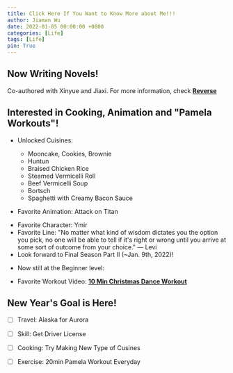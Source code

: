 ```yaml
---
title: Click Here If You Want to Know More about Me!!!
author: Jiaman Wu
date: 2022-01-05 00:00:00 +0800
categories: [Life]
tags: [Life]
pin: True
---
```


## Now Writing Novels! 

Co-authored with Xinyue and Jiaxi. For more information, check [**Reverse**](https://github.com/charmainewu/Reverse)

## Interested in **Cooking**, **Animation** and "Pamela Workouts"! 

* Unlocked Cuisines: 
  - Mooncake, Cookies, Brownie
  - Huntun
  - Braised Chicken Rice
  - Steamed Vermicelli Roll
  - Beef Vermicelli Soup
  - Bortsch
  - Spaghetti with Creamy Bacon Sauce
 
 * Favorite Animation: Attack on Titan
  - Favorite Character: Ymir
  - Favorite Line: "No matter what kind of wisdom dictates you the option you pick, no one will be able to tell if it's right or wrong until you arrive at some sort of outcome from your choice." — Levi
  - Look forward to Final Season Part II (~Jan. 9th, 2022)!
 
 * Now still at the Beginner level:
  - Favorite Workout Video: [**10 Min Christmas Dance Workout**](https://www.youtube.com/watch?v=pzj78YA1zws)
  
## New Year's Goal is Here!

- [ ] Travel: Alaska for Aurora
- [ ] Skill: Get Driver License
- [ ] Cooking: Try Making New Type of Cusines 
- [ ] Exercise: 20min Pamela Workout Everyday

